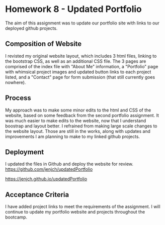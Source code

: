 # Homework 8 - Updated Portfolio 

The aim of this assignment was to update our portfolio site with links to our deployed github projects. 

## Composition of Website

I revisted my original website layout, which includes 3 html files, linking to the bootstrap CSS, as well as an additional CSS file. The 3 pages are comprised of the index file with "About Me" information, a "Portfolio" page with whimsical project images and updated button links to each project listed, and a "Contact" page for form submission (that still currently goes nowhere).

## Process

My approach was to make some minor edits to the html and CSS of the website, based on some feedback from the second portfolio assignment. It was much easier to make edits to the website, now that I understand boostrap and layout better. I refrained from making large scale changes to the website layout. Those are still in the works, along with updates and improvements I am planning to make to my linked github projects. 

## Deployment

I updated the files in Github and deploy the website for review. 
https://github.com/jenjch/updatedPortfolio

https://jenjch.github.io/updatedPortfolio

## Acceptance Criteria

I have added project links to meet the requirements of the assignment. I will continue to update my portfolio website and projects throughout the bootcamp. 
